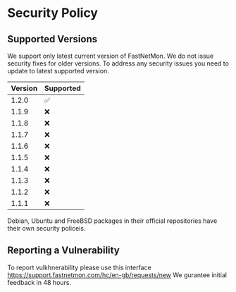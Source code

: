 # Security Policy

## Supported Versions

We support only latest current version of FastNetMon. We do not issue security fixes for older versions. To address any security issues you need to update to latest supported version. 

| Version | Supported          |
| ------- | ------------------ |
| 1.2.0   | :white_check_mark: |
| 1.1.9   | :x:                |
| 1.1.8   | :x:                |
| 1.1.7   | :x:                |
| 1.1.6   | :x:                |
| 1.1.5   | :x:                | 
| 1.1.4   | :x:                |
| 1.1.3   | :x:                | 
| 1.1.2   | :x:                |
| 1.1.1   | :x:                | 

Debian, Ubuntu and FreeBSD packages in their official repositories have their own security policeis. 

## Reporting a Vulnerability

To report vulkhnerability please use this interface https://support.fastnetmon.com/hc/en-gb/requests/new We gurantee initial feedback in 48 hours. 
